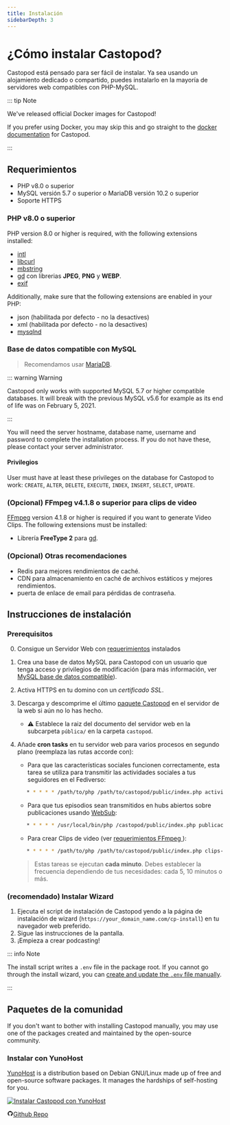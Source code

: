 ```yaml
---
title: Instalación
sidebarDepth: 3
---
```


# ¿Cómo instalar Castopod?

Castopod está pensado para ser fácil de instalar. Ya sea usando un alojamiento
dedicado o compartido, puedes instalarlo en la mayoría de servidores web
compatibles con PHP-MySQL.

::: tip Note

We've released official Docker images for Castopod!

If you prefer using Docker, you may skip this and go straight to the
[docker documentation](./docker.md) for Castopod.

:::

## Requerimientos

- PHP v8.0 o superior
- MySQL versión 5.7 o superior o MariaDB versión 10.2 o superior
- Soporte HTTPS

### PHP v8.0 o superior

PHP version 8.0 or higher is required, with the following extensions installed:

- [intl](https://php.net/manual/en/intl.requirements.php)
- [libcurl](https://php.net/manual/en/curl.requirements.php)
- [mbstring](https://php.net/manual/en/mbstring.installation.php)
- [gd](https://www.php.net/manual/en/image.installation.php) con librerias
  **JPEG**, **PNG** y **WEBP**.
- [exif](https://www.php.net/manual/en/exif.installation.php)

Additionally, make sure that the following extensions are enabled in your PHP:

- json (habilitada por defecto - no la desactives)
- xml (habilitada por defecto - no la desactives)
- [mysqlnd](https://php.net/manual/en/mysqlnd.install.php)

### Base de datos compatible con MySQL

> Recomendamos usar [MariaDB](https://mariadb.org).

::: warning Warning

Castopod only works with supported MySQL 5.7 or higher compatible databases. It
will break with the previous MySQL v5.6 for example as its end of life was on
February 5, 2021.

:::

You will need the server hostname, database name, username and password to
complete the installation process. If you do not have these, please contact your
server administrator.

#### Privilegios

User must have at least these privileges on the database for Castopod to work:
`CREATE`, `ALTER`, `DELETE`, `EXECUTE`, `INDEX`, `INSERT`, `SELECT`, `UPDATE`.

### (Opcional) FFmpeg v4.1.8 o superior para clips de video

[FFmpeg](https://www.ffmpeg.org/) version 4.1.8 or higher is required if you
want to generate Video Clips. The following extensions must be installed:

- Librería **FreeType 2** para
  [gd](https://www.php.net/manual/en/image.installation.php).

### (Opcional) Otras recomendaciones

- Redis para mejores rendimientos de caché.
- CDN para almacenamiento en caché de archivos estáticos y mejores rendimientos.
- puerta de enlace de email para pérdidas de contraseña.

## Instrucciones de instalación

### Prerequisitos

0. Consigue un Servidor Web con [requerimientos](#requirements) instalados
1. Crea una base de datos MySQL para Castopod con un usuario que tenga acceso y
   privilegios de modificación (para más información, ver
   [MySQL base de datos compatible](#mysql-compatible-database)).
2. Activa HTTPS en tu domino con un _certificado SSL_.
3. Descarga y descomprime el último [paquete Castopod](https://castopod.org/) en
   el servidor de la web si aún no lo has hecho.
   - ⚠️ Establece la raiz del documento del servidor web en la subcarpeta
     `pública/` en la carpeta `castopod`.
4. Añade **cron tasks** en tu servidor web para varios procesos en segundo plano
   (reemplaza las rutas accorde con):

   - Para que las características sociales funcionen correctamente, esta tarea
     se utiliza para transmitir las actividades sociales a tus seguidores en el
     Fediverso:

   ```bash
      * * * * * /path/to/php /path/to/castopod/public/index.php actividades programadas
   ```

   - Para que tus episodios sean transmitidos en hubs abiertos sobre
     publicaciones usando [WebSub](https://en.wikipedia.org/wiki/WebSub):

   ```bash
      * * * * * /usr/local/bin/php /castopod/public/index.php publicaciones-websub-programadas
   ```

   - Para crear Clips de video (ver
     [requerimientos FFmpeg ](#ffmpeg-v418-or-higher-for-video-clips)):

   ```bash
      * * * * * /path/to/php /path/to/castopod/public/index.php clips-devideo-programados
   ```

   > Estas tareas se ejecutan **cada minuto**. Debes establecer la frecuencia
   > dependiendo de tus necesidades: cada 5, 10 minutos o más.

### (recomendado) Instalar Wizard

1. Ejecuta el script de instalación de Castopod yendo a la página de instalación
   de wizard (`https://your_domain_name.com/cp-install`) en tu navegador web
   preferido.
2. Sigue las instrucciones de la pantalla.
3. ¡Empieza a crear podcasting!

::: info Note

The install script writes a `.env` file in the package root. If you cannot go
through the install wizard, you can
[create and update the `.env` file manually](#alternative-manual-configuration).

:::

## Paquetes de la comunidad

If you don't want to bother with installing Castopod manually, you may use one
of the packages created and maintained by the open-source community.

### Instalar con YunoHost

[YunoHost](https://yunohost.org/) is a distribution based on Debian GNU/Linux
made up of free and open-source software packages. It manages the hardships of
self-hosting for you.

<div class="flex flex-wrap items-center gap-4">

<a href="https://install-app.yunohost.org/?app=castopod" target="_blank" rel="noopener noreferrer">
   <img src="https://install-app.yunohost.org/install-with-yunohost.svg" alt="Instalar Castopod con YunoHost" class="align-middle" />
</a>

<a href="https://github.com/YunoHost-Apps/castopod_ynh" target="_blank" rel="noopener noreferrer" class="inline-flex items-center px-4 py-[.3rem] mx-auto font-semibold text-center text-black rounded-md gap-x-1 border-2 border-solid border-[#333] hover:no-underline hover:bg-gray-100"><svg
   xmlns="http://www.w3.org/2000/svg" viewBox="0 0 24 24" width="1em" height="1em"
   class="text-xl"><path fill="none" d="M0 0h24v24H0z"/><path d="M12 2A10 10 0 0 0 2 12a10 10 0 0 0 6.84 9.49c.5.09.69-.21.69-.48l-.02-1.86c-2.51.46-3.16-.61-3.36-1.18-.11-.28-.6-1.17-1.02-1.4-.35-.2-.85-.66-.02-.67.79-.01 1.35.72 1.54 1.02.9 1.52 2.34 1.1 2.91.83a2.1 2.1 0 0 1 .64-1.34c-2.22-.25-4.55-1.11-4.55-4.94A3.9 3.9 0 0 1 6.68 8.8a3.6 3.6 0 0 1 .1-2.65s.83-.27 2.75 1.02a9.28 9.28 0 0 1 2.5-.34c.85 0 1.7.12 2.5.34 1.9-1.3 2.75-1.02 2.75-1.02.54 1.37.2 2.4.1 2.65.63.7 1.02 1.58 1.02 2.68 0 3.84-2.34 4.7-4.56 4.94.36.31.67.91.67 1.85l-.01 2.75c0 .26.19.58.69.48A10.02 10.02 0 0 0 22 12 10 10 0 0 0 12 2z"/></svg>Github
Repo</a>

</div>
